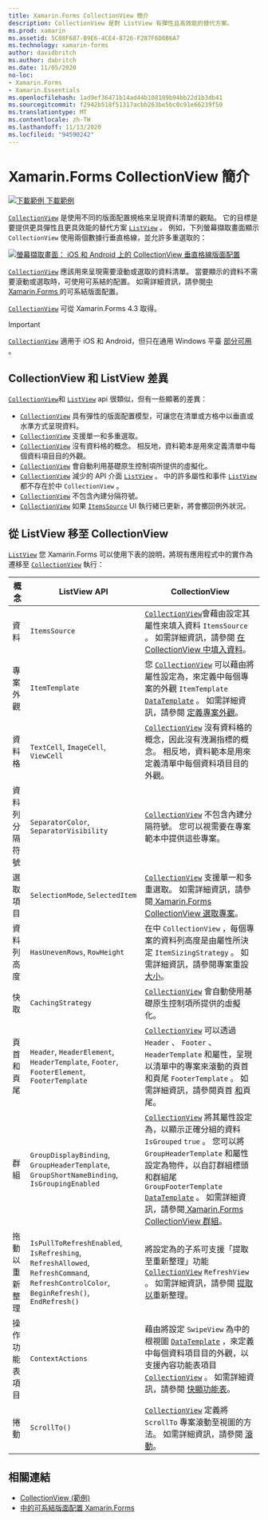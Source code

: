 ```yaml
---
title: Xamarin.Forms CollectionView 簡介
description: CollectionView 是對 ListView 有彈性且高效能的替代方案。
ms.prod: xamarin
ms.assetid: 5C08F687-B9E6-4CE4-8726-F287F6D0B6A7
ms.technology: xamarin-forms
author: davidbritch
ms.author: dabritch
ms.date: 11/05/2020
no-loc:
- Xamarin.Forms
- Xamarin.Essentials
ms.openlocfilehash: 1ad9ef36471b14ad44b108189b94bb22d1b3db41
ms.sourcegitcommit: f2942b518f51317acbb263be5bc0c91e66239f50
ms.translationtype: MT
ms.contentlocale: zh-TW
ms.lasthandoff: 11/13/2020
ms.locfileid: "94590242"
---
```

# <a name="no-locxamarinforms-collectionview-introduction"></a>Xamarin.Forms CollectionView 簡介

[![下載範例](~/media/shared/download.png) 下載範例](/samples/xamarin/xamarin-forms-samples/userinterface-collectionviewdemos/)

[`CollectionView`](xref:Xamarin.Forms.CollectionView) 是使用不同的版面配置規格來呈現資料清單的觀點。 它的目標是要提供更具彈性且更具效能的替代方案 [`ListView`](xref:Xamarin.Forms.ListView) 。 例如，下列螢幕擷取畫面顯示 `CollectionView` 使用兩個數據行垂直格線，並允許多重選取的：

[![螢幕擷取畫面： iOS 和 Android 上的 CollectionView 垂直格線版面配置](introduction-images/verticalgrid-multipleselection.png "CollectionView 具有多個選取範圍的垂直格線版面配置")](introduction-images/verticalgrid-multipleselection-large.png#lightbox "CollectionView 具有多個選取範圍的垂直格線版面配置")

[`CollectionView`](xref:Xamarin.Forms.CollectionView) 應該用來呈現需要滾動或選取的資料清單。 當要顯示的資料不需要滾動或選取時，可使用可系結的配置。 如需詳細資訊，請參閱[中 Xamarin.Forms ](~/xamarin-forms/user-interface/layouts/bindable-layouts.md)的可系結版面配置。

[`CollectionView`](xref:Xamarin.Forms.CollectionView) 可從 Xamarin.Forms 4.3 取得。

> [!IMPORTANT]
> [`CollectionView`](xref:Xamarin.Forms.CollectionView) 適用于 iOS 和 Android，但只在通用 Windows 平臺 [部分可用](https://gist.github.com/hartez/7d0edd4182dbc7de65cebc6c67f72e14) 。

## <a name="collectionview-and-listview-differences"></a>CollectionView 和 ListView 差異

[`CollectionView`](xref:Xamarin.Forms.CollectionView)和 [`ListView`](xref:Xamarin.Forms.ListView) api 很類似，但有一些顯著的差異：

- [`CollectionView`](xref:Xamarin.Forms.CollectionView) 具有彈性的版面配置模型，可讓您在清單或方格中以垂直或水準方式呈現資料。
- [`CollectionView`](xref:Xamarin.Forms.CollectionView) 支援單一和多重選取。
- [`CollectionView`](xref:Xamarin.Forms.CollectionView) 沒有資料格的概念。 相反地，資料範本是用來定義清單中每個資料項目目的外觀。
- [`CollectionView`](xref:Xamarin.Forms.CollectionView) 會自動利用基礎原生控制項所提供的虛擬化。
- [`CollectionView`](xref:Xamarin.Forms.CollectionView) 減少的 API 介面 [`ListView`](xref:Xamarin.Forms.ListView) 。 中的許多屬性和事件 [`ListView`](xref:Xamarin.Forms.ListView) 都不存在於中 `CollectionView` 。
- [`CollectionView`](xref:Xamarin.Forms.CollectionView) 不包含內建分隔符號。
- [`CollectionView`](xref:Xamarin.Forms.CollectionView) 如果 [`ItemsSource`](xref:Xamarin.Forms.ItemsView.ItemsSource) UI 執行緒已更新，將會擲回例外狀況。

## <a name="move-from-listview-to-collectionview"></a>從 ListView 移至 CollectionView

[`ListView`](xref:Xamarin.Forms.ListView) 您 Xamarin.Forms 可以使用下表的說明，將現有應用程式中的實作為遷移至 [`CollectionView`](xref:Xamarin.Forms.CollectionView) 執行：

| 概念 | ListView API | CollectionView |
|---|---|---|
| 資料 | `ItemsSource` | [`CollectionView`](xref:Xamarin.Forms.CollectionView)會藉由設定其屬性來填入資料 `ItemsSource` 。 如需詳細資訊，請參閱 [在 CollectionView 中填入資料](populate-data.md#populate-a-collectionview-with-data)。 |
| 專案外觀 | `ItemTemplate` | 您 [`CollectionView`](xref:Xamarin.Forms.CollectionView) 可以藉由將屬性設定為，來定義中每個專案的外觀 `ItemTemplate` [`DataTemplate`](xref:Xamarin.Forms.DataTemplate) 。 如需詳細資訊，請參閱 [定義專案外觀](populate-data.md#define-item-appearance)。 |
| 資料格 | `TextCell`, `ImageCell`, `ViewCell` | [`CollectionView`](xref:Xamarin.Forms.CollectionView) 沒有資料格的概念，因此沒有洩漏指標的概念。 相反地，資料範本是用來定義清單中每個資料項目目的外觀。 |
| 資料列分隔符號 | `SeparatorColor`, `SeparatorVisibility` | [`CollectionView`](xref:Xamarin.Forms.CollectionView) 不包含內建分隔符號。 您可以視需要在專案範本中提供這些專案。 |
| 選取項目 | `SelectionMode`, `SelectedItem` | [`CollectionView`](xref:Xamarin.Forms.CollectionView) 支援單一和多重選取。 如需詳細資訊，請參閱[ Xamarin.Forms CollectionView 選取專案](selection.md)。 |
| 資料列高度 | `HasUnevenRows`, `RowHeight` | 在中 `CollectionView` ，每個專案的資料列高度是由屬性所決定 `ItemSizingStrategy` 。 如需詳細資訊，請參閱專案重設 [大小](layout.md#item-sizing)。|
| 快取 | `CachingStrategy` | [`CollectionView`](xref:Xamarin.Forms.CollectionView) 會自動使用基礎原生控制項所提供的虛擬化。 |
| 頁首和頁尾 | `Header`, `HeaderElement`, `HeaderTemplate`, `Footer`, `FooterElement`, `FooterTemplate` | [`CollectionView`](xref:Xamarin.Forms.CollectionView) 可以透過 `Header` 、 `Footer` 、 `HeaderTemplate` 和屬性，呈現以清單中的專案來滾動的頁首和頁尾 `FooterTemplate` 。 如需詳細資訊，請參閱頁首 [和](layout.md#headers-and-footers)頁尾。 |
| 群組 | `GroupDisplayBinding`, `GroupHeaderTemplate`, `GroupShortNameBinding`, `IsGroupingEnabled` | [`CollectionView`](xref:Xamarin.Forms.CollectionView) 將其屬性設定為，以顯示正確分組的資料 `IsGrouped` `true` 。 您可以將 `GroupHeaderTemplate` 和屬性設定為物件，以自訂群組標頭和群組尾 `GroupFooterTemplate`  [`DataTemplate`](xref:Xamarin.Forms.DataTemplate) 。 如需詳細資訊，請參閱[ Xamarin.Forms CollectionView 群組](grouping.md)。 |
| 拖動以重新整理 | `IsPullToRefreshEnabled`, `IsRefreshing`, `RefreshAllowed`, `RefreshCommand`, `RefreshControlColor`, `BeginRefresh()`, `EndRefresh()` | 將設定為的子系可支援「提取至重新整理」功能 [`CollectionView`](xref:Xamarin.Forms.CollectionView) `RefreshView` 。 如需詳細資訊，請參閱 [提取以](populate-data.md#pull-to-refresh)重新整理。 |
| 操作功能表項目 | `ContextActions` | 藉由將設定 `SwipeView` 為中的根視圖 [`DataTemplate`](xref:Xamarin.Forms.DataTemplate) ，來定義中每個資料項目目的外觀，以支援內容功能表項目 [`CollectionView`](xref:Xamarin.Forms.CollectionView) 。 如需詳細資訊，請參閱 [快顯功能表](populate-data.md#context-menus)。 |
| 捲動 | `ScrollTo()` | [`CollectionView`](xref:Xamarin.Forms.CollectionView) 定義將 `ScrollTo` 專案滾動至視圖的方法。 如需詳細資訊，請參閱 [滾動](scrolling.md)。 |

## <a name="related-links"></a>相關連結

- [CollectionView (範例) ](/samples/xamarin/xamarin-forms-samples/userinterface-collectionviewdemos/)
- [中的可系結版面配置 Xamarin.Forms](~/xamarin-forms/user-interface/layouts/bindable-layouts.md)
